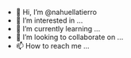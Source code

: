 - 👋 Hi, I’m @nahuellatierro
- 👀 I’m interested in ...
- 🌱 I’m currently learning ...
- 💞️ I’m looking to collaborate on ...
- 📫 How to reach me ...

<!---
nahuellatierro/nahuellatierro is a ✨ special ✨ repository because its `README.md` (this file) appears on your GitHub profile.
You can click the Preview link to take a look at your changes.
--->
